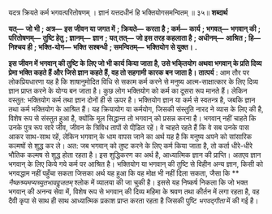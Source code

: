  

यदत्र क्रियते कर्म भगवत्परितोषणम् । ज्ञानं यत्तदधीनं हि भक्तियोगसमन्वितम् ॥ ३५॥ **शब्दार्थ** 

**यत्—** **जो भी** **; अत्र—** **इस जीवन या जगत में** **; क्रियते—** **करता है** **; कर्म—** **कार्य** **; भगवत्—** **भगवान् की** **; परितोषणम्—** **तुष्टि हेतु** **; ज्ञानम्—** **ज्ञान** **; यत् तत्—** **जो इस तरह कहलाता है** **; अधीनम्—** **आश्रित** **; हि—** **निश्चय ही** **; भक्ति-योग—** **भक्ति** **सश्बन्धी** **; समन्वितम्—** **भक्तियोग से युक्त।** **.** 

**इस जीवन में भगवान् की तुष्टि के लिए जो भी कार्य किया जाता है, उसे भकि्तयोग** **अथवा भगवान् के प्रति दिव्य प्रेमा भक्ति कहते हैं और जिसे ज्ञान कहते हैं, वह तो सहगामी** **कारक बन जाता है।** **तात्पर्य** : आम तौर पर लोकप्रियधारणा यह है कि शाषानुमोदित विधि से सकाम कर्म करने से मनुष्य आत्म-साक्षात्कार के लिए दिव्य ज्ञान प्राप्त करने के योग्य बन जाता है। कुछ लोग भक्तियोग को कर्म का दूसरा रूप मानते हैं। लेकिन वस्तुत: भक्तियोग कर्म तथा ज्ञान दोनों ही से ऊपर है। भक्तियोग ज्ञान या कर्म से स्वतन्त्र है, जबकि ज्ञान तथा कर्म भक्तियोग के आश्रित हैं। यह क्रियायोग या कर्मयोग, जिसकी संस्तुति नारद ने व्यास के लिए की है, विशेष रूप से संस्तुत हुआ है, क्योंकि मूल सिद्धान्त तो भगवान् को प्रसन्न करना है। भगवान् नहीं चाहते कि उनके पुत्र रूप सारे जीव, जीवन के त्रिविध तापों से पीडि़त रहें। वे चाहते रहते हैं कि वे सब उनके पास आकर साथ-साथ रहें, लेकिन भगवान् के धाम वापस जाने का अर्थ यह है कि मनुष्य अपने को सांसारिक कल्मषों से शुद्ध कर ले। अत: जब भगवान् को तुष्ट करने के लिए कर्म किया जाता है, तो कर्ता धीरे-धीरे भौतिक कल्मष से शुद्ध होता रहता है। इस शुद्धिकरण का अर्थ है, आध्यात्मिक ज्ञान की प्राप्ति। अतएव ज्ञान भगवान् के लिए किये गये कर्म पर आश्रित है। भक्तियोग या भगवान् की तुष्टि से विहीन अन्य ज्ञान, किसी को भगवद्धाम नहीं पहुँचा सकता जिसका अर्थ यह हुआ कि वह मोक्ष भी नहीं दिला सकता, जैसा कि ** *नैष्कश्र्यमप्यच्युतभाववॢजतम्* श्लोक में व्यालया की जा चुकी है। इससे यह निष्कर्ष निकला कि जो भक्त भगवान् की अनन्य सेवा में, विशेष रूप से भगवान् की दिव्य महिमा के श्रवण तथा कीर्तन में लगा रहता है, वह दैवी कृपा से साथ ही साथ आध्यात्मिक प्रकाश प्राप्त करता रहता है जिसकी पुष्टि *भगवद्गीता* में की गई है। 
